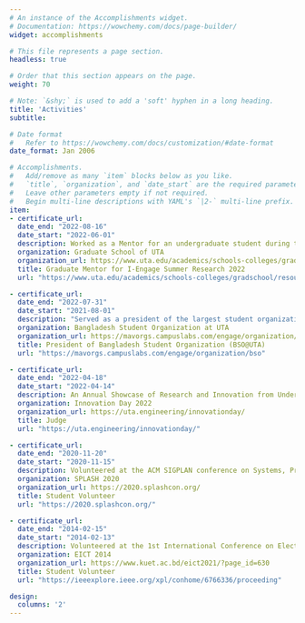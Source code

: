 ```yaml
---
# An instance of the Accomplishments widget.
# Documentation: https://wowchemy.com/docs/page-builder/
widget: accomplishments

# This file represents a page section.
headless: true

# Order that this section appears on the page.
weight: 70

# Note: `&shy;` is used to add a 'soft' hyphen in a long heading.
title: 'Activities'
subtitle:

# Date format
#   Refer to https://wowchemy.com/docs/customization/#date-format
date_format: Jan 2006

# Accomplishments.
#   Add/remove as many `item` blocks below as you like.
#   `title`, `organization`, and `date_start` are the required parameters.
#   Leave other parameters empty if not required.
#   Begin multi-line descriptions with YAML's `|2-` multi-line prefix.
item:
- certificate_url: 
  date_end: "2022-08-16"
  date_start: "2022-06-01"
  description: Worked as a Mentor for an undergraduate student during the Summer of 2022 to conduct a research project. 
  organization: Graduate School of UTA
  organization_url: https://www.uta.edu/academics/schools-colleges/gradschool/resources/workshops-and-programs/i-engage
  title: Graduate Mentor for I-Engage Summer Research 2022
  url: "https://www.uta.edu/academics/schools-colleges/gradschool/resources/workshops-and-programs/i-engage"

- certificate_url: 
  date_end: "2022-07-31"
  date_start: "2021-08-01"
  description: "Served as a president of the largest student organization of Bangladeshi students in the University of Texas at Arlington"
  organization: Bangladesh Student Organization at UTA
  organization_url: https://mavorgs.campuslabs.com/engage/organization/bso
  title: President of Bangladesh Student Organization (BSO@UTA)
  url: "https://mavorgs.campuslabs.com/engage/organization/bso"

- certificate_url: 
  date_end: "2022-04-18"
  date_start: "2022-04-14"
  description: An Annual Showcase of Research and Innovation from Undergraduate and Graduate UTA Engineering Students at The University of Texas at Arlington
  organization: Innovation Day 2022
  organization_url: https://uta.engineering/innovationday/
  title: Judge
  url: "https://uta.engineering/innovationday/"

- certificate_url: 
  date_end: "2020-11-20"
  date_start: "2020-11-15"
  description: Volunteered at the ACM SIGPLAN conference on Systems, Programming, Languages, and Applications Software for Humanity
  organization: SPLASH 2020
  organization_url: https://2020.splashcon.org/
  title: Student Volunteer
  url: "https://2020.splashcon.org/"

- certificate_url: 
  date_end: "2014-02-15"
  date_start: "2014-02-13"
  description: Volunteered at the 1st International Conference on Electrical Information and Communication Technology (EICT 2021)
  organization: EICT 2014
  organization_url: https://www.kuet.ac.bd/eict2021/?page_id=630
  title: Student Volunteer
  url: "https://ieeexplore.ieee.org/xpl/conhome/6766336/proceeding"

design:
  columns: '2' 
---
```

